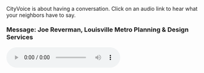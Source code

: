 <p>CityVoice is about having a conversation. Click on an audio link to hear what your neighbors have to say.</p>

<h3 style="margin-top: 1.25em;">Message: Joe Reverman, Louisville Metro Planning & Design Services</h3>
<div class="audiojsZ">
    <audio controls="">
        <source src="/assets/welcome.mp3" type="audio/mpeg">
    </audio>
</div>

<style>
p { clear: both; }
</style>
